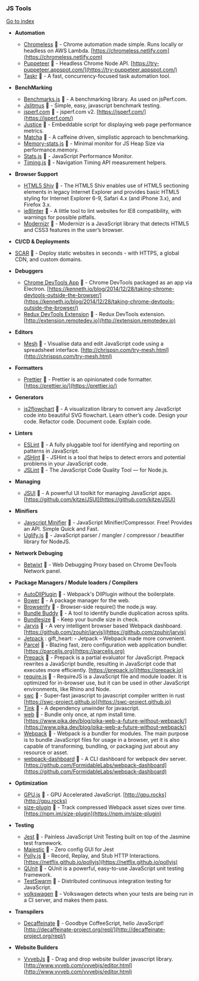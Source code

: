 ### JS Tools
[Go to index](https://github.com/cdleon/awesome-front-end#index)

- **Automation**

  * [Chromeless](https://github.com/graphcool/chromeless) :gift_heart: - Chrome automation made simple. Runs locally or headless on AWS Lambda. [https://chromeless.netlify.com](https://chromeless.netlify.com)
  * [Puppeteer](https://github.com/GoogleChrome/puppeteer) :gift_heart: - Headless Chrome Node API. [https://try-puppeteer.appspot.com/](https://try-puppeteer.appspot.com/)
  * [Taskr](https://github.com/lukeed/taskr) :gift_heart: - A fast, concurrency-focused task automation tool.

- **BenchMarking**

  * [Benchmarks.js](https://github.com/bestiejs/benchmark.js) :gift_heart: - A benchmarking library. As used on jsPerf.com.
  * [Jslitmus](https://github.com/broofa/jslitmus) :gift_heart: - Simple, easy, javascript benchmark testing.
  * [jsperf.com](https://github.com/jsperf/jsperf.com) :gift_heart: - jsperf.com v2. [https://jsperf.com/](https://jsperf.com/)
  * [Justice](https://github.com/okor/justice) :gift_heart: - Embeddable script for displaying web page performance metrics.
  * [Matcha](https://github.com/logicalparadox/matcha) :gift_heart: - A caffeine driven, simplistic approach to benchmarking.
  * [Memory-stats.js](https://github.com/paulirish/memory-stats.js) :gift_heart: - Minimal monitor for JS Heap Size via performance.memory.
  * [Stats.js](https://github.com/mrdoob/stats.js) :gift_heart: - JavaScript Performance Monitor.
  * [Timing.js](https://github.com/addyosmani/timing.js) :gift_heart: - Navigation Timing API measurement helpers.

- **Browser Support**

  * [HTML5 Shiv](https://github.com/afarkas/html5shiv) :gift_heart: - The HTML5 Shiv enables use of HTML5 sectioning elements in legacy Internet Explorer and provides basic HTML5 styling for Internet Explorer 6-9, Safari 4.x (and iPhone 3.x), and Firefox 3.x.
  * [ie8linter](https://github.com/israelidanny/ie8linter) :gift_heart: - A little tool to lint websites for IE8 compatibility, with warnings for possible pitfalls.
  * [Modernizr](https://github.com/modernizr/modernizr) :gift_heart: - Modernizr is a JavaScript library that detects HTML5 and CSS3 features in the user’s browser.

- **CI/CD & Deployments**

 * [SCAR](https://github.com/cloudkj/scar) :gift_heart: - Deploy static websites in seconds - with HTTPS, a global CDN, and custom domains. 

- **Debuggers**

  * [Chrome DevTools App](https://github.com/auchenberg/chrome-devtools-app) :gift_heart: - Chrome DevTools packaged as an app via Electron. [https://kenneth.io/blog/2014/12/28/taking-chrome-devtools-outside-the-browser/](https://kenneth.io/blog/2014/12/28/taking-chrome-devtools-outside-the-browser/)
  * [Redux DevTools Extension](https://github.com/zalmoxisus/redux-devtools-extension) :gift_heart: - Redux DevTools extension. [http://extension.remotedev.io](http://extension.remotedev.io)

- **Editors**

  * [Mesh](https://github.com/chrispsn/mesh) :gift_heart: - Visualise data and edit JavaScript code using a spreadsheet interface. [http://chrispsn.com/try-mesh.html](http://chrispsn.com/try-mesh.html)

- **Formatters**

  * [Prettier](https://github.com/prettier/prettier) :gift_heart: - Prettier is an opinionated code formatter. [https://prettier.io/](https://prettier.io/)

- **Generators**

  * [js2flowchart](https://github.com/Bogdan-Lyashenko/js-code-to-svg-flowchart) :gift_heart: - A visualization library to convert any JavaScript code into beautiful SVG flowchart. Learn other’s code. Design your code. Refactor code. Document code. Explain code.

- **Linters**

  * [ESLint](https://github.com/eslint/eslint) :gift_heart: - A fully pluggable tool for identifying and reporting on patterns in JavaScript.
  * [JSHint](https://github.com/jshint/jshint) :gift_heart: - JSHint is a tool that helps to detect errors and potential problems in your JavaScript code.
  * [JSLint](https://github.com/reid/node-jslint) :gift_heart: - The JavaScript Code Quality Tool — for Node.js.

- **Managing**

  * [JSUI](https://github.com/kitze/JSUI) :gift_heart: - A powerful UI toolkit for managing JavaScript apps. [https://github.com/kitze/JSUI](https://github.com/kitze/JSUI)

- **Minifiers**

  * [Javscript Minifier](http://javascript-minifier.com/) :gift_heart: - JavaScript Minifier/Compressor. Free! Provides an API. Simple Quick and Fast.
  * [Uglify.js](https://github.com/mishoo/UglifyJS) :gift_heart: - JavaScript parser / mangler / compressor / beautifier library for NodeJS.

- **Network Debuging**

  * [Betwixt](https://github.com/kdzwinel/betwixt) :gift_heart: - Web Debugging Proxy based on Chrome DevTools Network panel.

- **Package Managers / Module loaders / Compilers**

  * [AutoDllPlugin](https://github.com/asfktz/autodll-webpack-plugin) :gift_heart: - Webpack's DllPlugin without the boilerplate.
  * [Bower](https://github.com/bower/bower) :gift_heart: - A package manager for the web.
  * [Browserify](https://github.com/substack/node-browserify) :gift_heart: - Browser-side require() the node.js way.
  * [Bundle Buddy](https://github.com/samccone/bundle-buddy) :gift_heart: - A tool to identify bundle duplication across splits.
  * [Bundlesize](https://github.com/siddharthkp/bundlesize) :gift_heart: - Keep your bundle size in check.
  * [Jarvis](https://github.com/zouhir/jarvis) :gift_heart: - A very intelligent browser based Webpack dashboard. [https://github.com/zouhir/jarvis](https://github.com/zouhir/jarvis)
  * [Jetpack](https://github.com/KidkArolis/jetpack) : gift_heart: -  Jetpack – Webpack made more convenient.
  * [Parcel](https://github.com/parcel-bundler/parcel) :gift_heart: - Blazing fast, zero configuration web application bundler. [https://parceljs.org](https://parceljs.org)
  * [Prepack](https://github.com/facebook/prepack) :gift_heart: - Prepack is a partial evaluator for JavaScript. Prepack rewrites a JavaScript bundle, resulting in JavaScript code that executes more efficiently. [https://prepack.io](https://prepack.io)
  * [require.js](https://github.com/requirejs/requirejs) :gift_heart: - RequireJS is a JavaScript file and module loader. It is optimized for in-browser use, but it can be used in other JavaScript environments, like Rhino and Node.
  * [swc](https://github.com/swc-project/swc) :gift_heart: - Super-fast javascript to javascript compiler written in rust [https://swc-project.github.io](https://swc-project.github.io)
  * [Tink](https://github.com/npm/tink) :gift_heart: - A dependency unwinder for javascript.
  * [web](https://github.com/pikapkg/web) :gift_heart: - Bundle only once, at npm install time. [https://www.pika.dev/blog/pika-web-a-future-without-webpack/](https://www.pika.dev/blog/pika-web-a-future-without-webpack/)
  * [Webpack](https://github.com/webpack/webpack) :gift_heart: - Webpack is a bundler for modules. The main purpose is to bundle JavaScript files for usage in a browser, yet it is also capable of transforming, bundling, or packaging just about any resource or asset.
  * [webpack-dashboard](https://github.com/FormidableLabs/webpack-dashboard) :gift_heart: - A CLI dashboard for webpack dev server. [https://github.com/FormidableLabs/webpack-dashboard](https://github.com/FormidableLabs/webpack-dashboard)

- **Optimization**

  * [GPU.js](https://github.com/gpujs/gpu.js) :gift_heart: - GPU Accelerated JavaScript. [http://gpu.rocks](http://gpu.rocks)
  * [size-plugin](https://github.com/GoogleChromeLabs/size-plugin) :gift_heart: - Track compressed Webpack asset sizes over time. [https://npm.im/size-plugin](https://npm.im/size-plugin)

- **Testing**

  * [Jest](https://github.com/facebook/jest) :gift_heart: - Painless JavaScript Unit Testing built on top of the Jasmine test framework.
  * [Majestic](https://github.com/Raathigesh/majestic) :gift_heart: - Zero config GUI for Jest 
  * [Polly.js](https://github.com/Netflix/pollyjs) :gift_heart: - Record, Replay, and Stub HTTP Interactions. [https://netflix.github.io/pollyjs](https://netflix.github.io/pollyjs)
  * [QUnit](https://github.com/jquery/qunitjs.com) :gift_heart: - QUnit is a powerful, easy-to-use JavaScript unit testing framework.
  * [TestSwarm](https://github.com/jquery/testswarm) :gift_heart: - Distributed continuous integration testing for JavaScript.
  * [volkswagen](https://github.com/auchenberg/volkswagen) :gift_heart: - Volkswagen detects when your tests are being run in a CI server, and makes them pass.

- **Transpilers**

  * [Decaffeinate](https://github.com/decaffeinate/decaffeinate) :gift_heart: - Goodbye CoffeeScript, hello JavaScript! [http://decaffeinate-project.org/repl/](http://decaffeinate-project.org/repl/)
  
  
- **Website Builders**

  * [VvvebJs](https://github.com/givanz/VvvebJs) :gift_heart: - Drag and drop website builder javascript library. [http://www.vvveb.com/vvvebjs/editor.html](http://www.vvveb.com/vvvebjs/editor.html)


